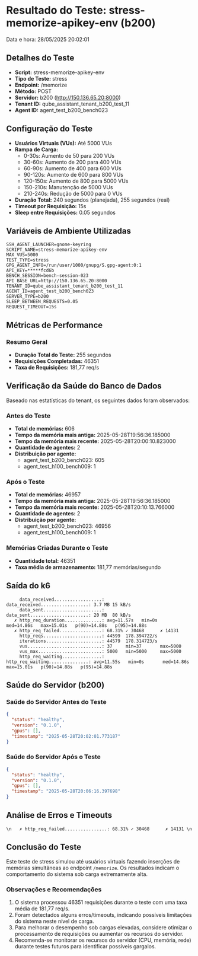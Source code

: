 # Resultado do Teste: stress-memorize-apikey-env (b200)

Data e hora: 28/05/2025 20:02:01

## Detalhes do Teste

* **Script:** stress-memorize-apikey-env
* **Tipo de Teste:** stress
* **Endpoint:** /memorize
* **Método:** POST
* **Servidor:** b200 (http://150.136.65.20:8000)
* **Tenant ID:** qube_assistant_tenant_b200_test_11
* **Agent ID:** agent_test_b200_bench023

## Configuração do Teste

* **Usuários Virtuais (VUs):** Até 5000 VUs
* **Rampa de Carga:**
  * 0-30s: Aumento de 50 para 200 VUs
  * 30-60s: Aumento de 200 para 400 VUs
  * 60-90s: Aumento de 400 para 600 VUs
  * 90-120s: Aumento de 600 para 800 VUs
  * 120-150s: Aumento de 800 para 5000 VUs
  * 150-210s: Manutenção de 5000 VUs
  * 210-240s: Redução de 5000 para 0 VUs
* **Duração Total:** 240 segundos (planejada), 255 segundos (real)
* **Timeout por Requisição:** 15s
* **Sleep entre Requisições:** 0.05 segundos

## Variáveis de Ambiente Utilizadas

```
SSH_AGENT_LAUNCHER=gnome-keyring
SCRIPT_NAME=stress-memorize-apikey-env
MAX_VUS=5000
TEST_TYPE=stress
GPG_AGENT_INFO=/run/user/1000/gnupg/S.gpg-agent:0:1
API_KEY=*****fcd6b
BENCH_SESSION=bench-session-023
API_BASE_URL=http://150.136.65.20:8000
TENANT_ID=qube_assistant_tenant_b200_test_11
AGENT_ID=agent_test_b200_bench023
SERVER_TYPE=b200
SLEEP_BETWEEN_REQUESTS=0.05
REQUEST_TIMEOUT=15s
```

## Métricas de Performance

### Resumo Geral
* **Duração Total do Teste:** 255 segundos
* **Requisições Completadas:** 46351
* **Taxa de Requisições:** 181,77 req/s

## Verificação da Saúde do Banco de Dados

Baseado nas estatísticas do tenant, os seguintes dados foram observados:

### Antes do Teste
* **Total de memórias:** 606
* **Tempo da memória mais antiga:** 2025-05-28T19:56:36.185000
* **Tempo da memória mais recente:** 2025-05-28T20:00:10.823000
* **Quantidade de agentes:** 2
* **Distribuição por agente:**
  * agent_test_b200_bench023: 605
  * agent_test_h100_bench009: 1

### Após o Teste
* **Total de memórias:** 46957
* **Tempo da memória mais antiga:** 2025-05-28T19:56:36.185000
* **Tempo da memória mais recente:** 2025-05-28T20:10:13.766000
* **Quantidade de agentes:** 2
* **Distribuição por agente:**
  * agent_test_b200_bench023: 46956
  * agent_test_h100_bench009: 1

### Memórias Criadas Durante o Teste
* **Quantidade total:** 46351
* **Taxa média de armazenamento:** 181,77 memórias/segundo

## Saída do k6

```
     data_received..................:      data_received..................: 3.7 MB 15 kB/s
     data_sent......................:      data_sent......................: 20 MB  80 kB/s
   ✗ http_req_duration..............: avg=11.57s   min=0s       med=14.86s   max=15.01s   p(90)=14.88s   p(95)=14.88s  
   ✗ http_req_failed................: 68.31% ✓ 30468      ✗ 14131 
     http_reqs......................: 44599  178.394722/s
     iterations.....................: 44579  178.314723/s
     vus............................: 37     min=37       max=5000
     vus_max........................: 5000   min=5000     max=5000
     http_req_waiting...............:      http_req_waiting...............: avg=11.55s   min=0s       med=14.86s   max=15.01s   p(90)=14.88s   p(95)=14.88s  
```

## Saúde do Servidor (b200)

### Saúde do Servidor Antes do Teste
```json
{
  "status": "healthy",
  "version": "0.1.0",
  "gpus": [],
  "timestamp": "2025-05-28T20:02:01.773187"
}
```

### Saúde do Servidor Após o Teste
```json
{
  "status": "healthy",
  "version": "0.1.0",
  "gpus": [],
  "timestamp": "2025-05-28T20:06:16.397698"
}
```

## Análise de Erros e Timeouts

```\n   ✗ http_req_failed................: 68.31% ✓ 30468      ✗ 14131 \n```

## Conclusão do Teste

Este teste de stress simulou até  usuários virtuais fazendo inserções de memórias simultâneas ao endpoint `/memorize`. Os resultados indicam o comportamento do sistema sob carga extremamente alta.

### Observações e Recomendações

1. O sistema processou 46351 requisições durante o teste com uma taxa média de 181,77 req/s.
2. Foram detectados alguns erros/timeouts, indicando possíveis limitações do sistema neste nível de carga.
3. Para melhorar o desempenho sob cargas elevadas, considere otimizar o processamento de requisições ou aumentar os recursos do servidor.
4. Recomenda-se monitorar os recursos do servidor (CPU, memória, rede) durante testes futuros para identificar possíveis gargalos.
